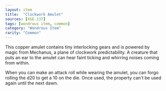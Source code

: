 ```yaml
---
layout: item
title:  "Clockwork Amulet"
sources: [XGE.137]
tags: [wondrous item, common]
category: "Wondrous Item"
rarity: "Common"
---
```


This copper amulet contains tiny interlocking gears and is powered by magic from Mechanus, a plane of clockwork predictability. A creature that puts an ear to the amulet can hear faint ticking and whirring noises coming from within.

When you can make an attack roll while wearing the amulet, you can forgo rolling the d20 to get a 10 on the die. Once used, the property can't be used again until the next dawn.